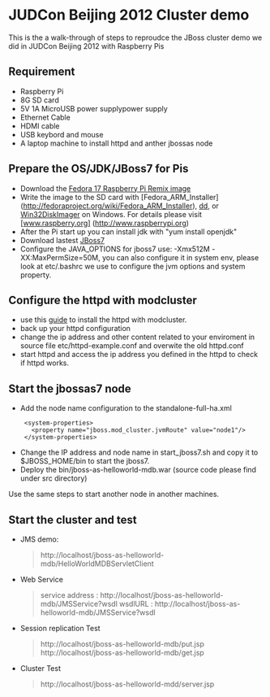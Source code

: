 JUDCon Beijing 2012 Cluster demo 
========================
This is the a walk-through of steps to reproudce the JBoss cluster demo we did in JUDCon Beijing 2012 with Raspberry Pis

Requirement 
-------------------
* Raspberry Pi
* 8G SD card 
* 5V 1A MicroUSB power supplypower supply
* Ethernet Cable 
* HDMI cable 
* USB keybord and mouse
* A laptop machine to install httpd and anther jbossas node

Prepare the OS/JDK/JBoss7 for Pis
-------------------
* Download the [Fedora 17 Raspberry Pi Remix image](http://scotland.proximity.on.ca/raspberrypi/f17-releases/v5/latest)
* Write the image to the SD card with [Fedora_ARM_Installer] (http://fedoraproject.org/wiki/Fedora_ARM_Installer), 
[dd](http://en.wikipedia.org/wiki/Dd_(Unix)), or [Win32DiskImager](https://launchpad.net/win32-image-writer/+download) on Windows.
For details please visit [www.raspberry.org] (http://www.raspberrypi.org)
* After the Pi start up you can install jdk with "yum install openjdk"
* Download lastest [JBoss7](http://www.jboss.org/jbossas/downloads)
* Configure the JAVA_OPTIONS for jboss7 use: -Xmx512M -XX:MaxPermSize=50M, you can also configure it in system env, please look at etc/.bashrc we use 
  to configure the jvm options and system property.
  

Configure the httpd with modcluster
--------------------
* use this [guide](http://docs.jboss.org/mod_cluster/1.2.0/html/Quick_Start_Guide.html#d0e261) to install the httpd with modcluster.
* back up your httpd configuration 
* change the ip address and other content related to your enviroment in source file etc/httpd-example.conf and overwite the old httpd.conf
* start httpd and access the ip address you defined in the httpd to check if httpd works.  

Start the jbossas7 node  
-------------------
* Add the node name configuration to the standalone-full-ha.xml
  ```
   <system-properties>
     <property name="jboss.mod_cluster.jvmRoute" value="node1"/>
   </system-properties>
  ```
* Change the IP address and node name in start_jboss7.sh and copy it to $JBOSS_HOME/bin to start the jboss7.
* Deploy the bin/jboss-as-helloworld-mdb.war (source code please find under src directory)

Use the same steps to start another node in another machines. 

Start the cluster and test
------------------- 
* JMS demo:
    >http://localhost/jboss-as-helloworld-mdb/HelloWorldMDBServletClient
* Web Service
    >service address :   http://localhost/jboss-as-helloworld-mdb/JMSService?wsdl
    >wsdlURL :   http://localhost/jboss-as-helloworld-mdb/JMSService?wsdl 

* Session replication Test
    >http://localhost/jboss-as-helloworld-mdb/put.jsp
    >http://localhost/jboss-as-helloworld-mdb/get.jsp
* Cluster Test
    >http://localhost/jboss-as-helloworld-mdd/server.jsp




